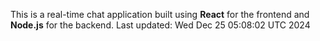 This is a real-time chat application built using **React** for the frontend and **Node.js** for the backend.
Last updated: Wed Dec 25 05:08:02 UTC 2024

